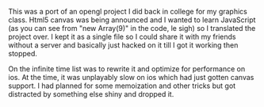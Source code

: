 This was a port of an opengl project I did back in college for my graphics class. Html5 canvas 
was being announced and I wanted to learn JavaScript (as you can see from "new Array(9)" in the
code, le sigh) so I translated the project over. I kept it as a single file so I could share it
with my friends without a server and basically just hacked on it till I got it working then stopped.

On the infinite time list was to rewrite it and optimize for performance on ios. At the time, it was
unplayably slow on ios which had just gotten canvas support. I had planned for some memoization 
and other tricks but got distracted by something else shiny and dropped it. 

